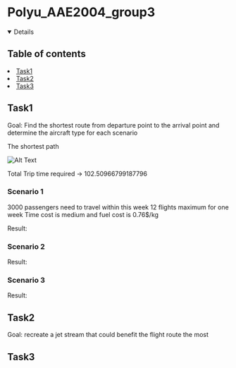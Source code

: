 # Polyu_AAE2004_group3
<!-- TABLE OF CONTENTS -->
<details open="open">
  <summery><h2 style="display: inline-block">Table of contents</h2></summary>
    <li><a href="## Task1">Task1</a></li>
    <li><a href="## Task2">Task2</a></li>
    <li><a href="## Task3">Task3</a></li>
  </ol>
</details>

## Task1
Goal: Find the shortest route from departure point to the arrival point and determine the aircraft type for each scenario

The shortest path

![Alt Text]()

Total Trip time required ->  102.50966799187796

### Scenario 1
3000 passengers need to travel within this week
12 flights maximum for one week
Time cost is medium and fuel cost is 0.76$/kg

Result:

### Scenario 2
Result:

### Scenario 3
Result:

## Task2
Goal: recreate a jet stream that could benefit the flight route the most


## Task3

